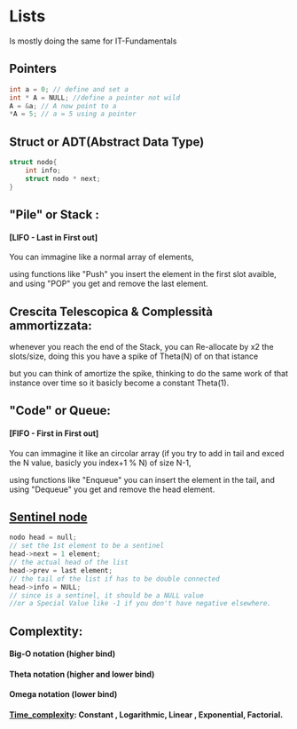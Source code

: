 # Lists

Is mostly doing the same for IT-Fundamentals

## Pointers

```c
int a = 0; // define and set a
int * A = NULL; //define a pointer not wild
A = &a; // A now point to a
*A = 5; // a = 5 using a pointer
```

## Struct or ADT(Abstract Data Type)

```c
struct nodo{
    int info;
    struct nodo * next;
}
```
## "Pile" or Stack :

#### [LIFO - Last in First out]
You can immagine like a normal array of elements,

using functions like "Push" you insert the element in the first slot avaible, and using "POP" you get and remove the last element.

## Crescita Telescopica & Complessità ammortizzata:
whenever you reach the end of the Stack, you can Re-allocate by x2 the slots/size, doing this you have a spike of Theta(N) of on that istance

but you can think of amortize the spike, thinking to do the same work of that instance over time so it basicly become a constant Theta(1).

## "Code" or Queue:

#### [FIFO - First in First out] 
You can immagine it like an circolar array (if you try to add in tail and exced the N value, basicly you index+1 % N) of size N-1,
 
using functions like "Enqueue" you can insert the element in the tail, and using "Dequeue" you get and remove the head element.  

## [Sentinel node](https://en.wikipedia.org/wiki/Sentinel_node)
```c
nodo head = null;
// set the 1st element to be a sentinel
head->next = 1 element;
// the actual head of the list
head->prev = last element;
// the tail of the list if has to be double connected
head->info = NULL;
// since is a sentinel, it should be a NULL value
//or a Special Value like -1 if you don't have negative elsewhere. 
```

## Complextity:

#### Big-O notation (higher bind)

#### Theta notation (higher and lower bind)

#### Omega notation (lower bind)

#### [Time_complexity](https://en.wikipedia.org/wiki/Time_complexity): Constant , Logarithmic, Linear , Exponential, Factorial. 

